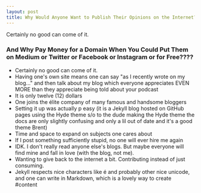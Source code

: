 ```yaml
---
layout: post
title: Why Would Anyone Want to Publish Their Opinions on the Internet?
---
```


Certainly no good can come of it. 

### And Why Pay Money for a Domain When You Could Put Them on Medium or Twitter or Facebook or Instagram or <BLOG PLATFORM> for Free????

* Certainly no good can come of it.
* Having one's own site means one can say "as I recently wrote on my blog..." and then talk about my blog which everyone appreciates EVEN MORE than they appreciate being told about your podcast
* It is only twelve (12) dollars 
* One joins the élite company of many famous and handsome bloggers
* Setting it up was actually p easy (it is a Jekyll blog hosted on GitHub pages using the Hyde theme s/o to the dude making the Hyde theme the docs are only slightly confusing and only a lil out of date and it's a good theme Brent)
* Time and space to expand on subjects one cares about
* If I post something sufficiently stupid, no one will ever hire me again
* IDK. I don't really read anyone else's blogs. But maybe everyone will find mine and fall in love (with the blog, not me).
* Wanting to give back to the internet a bit. Contributing instead of just consuming. 
* Jekyll respects nice characters like é and probably other nice unicode, and one can write in Markdown, which is a lovely way to create #content